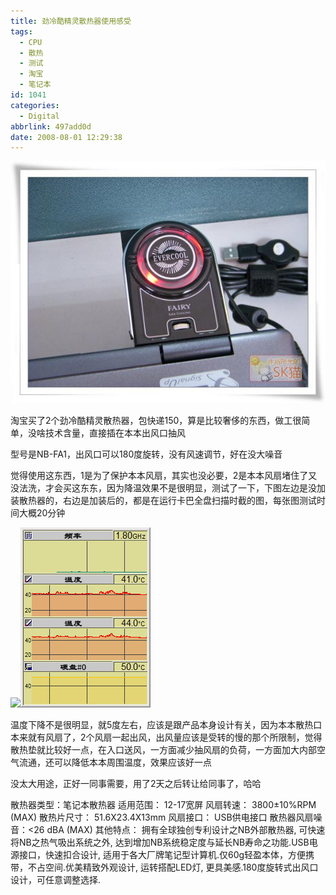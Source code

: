 ```yaml
---
title: 劲冷酷精灵散热器使用感受
tags:
  - CPU
  - 散热
  - 测试
  - 淘宝
  - 笔记本
id: 1041
categories:
  - Digital
abbrlink: 497add0d
date: 2008-08-01 12:29:38
---
```


![](/images/2008/08/01_200808011421120108_6511.jpg)

淘宝买了2个劲冷酷精灵散热器，包快递150，算是比较奢侈的东西，做工很简单，没啥技术含量，直接插在本本出风口抽风

型号是NB-FA1，出风口可以180度旋转，没有风速调节，好在没大噪音

觉得使用这东西，1是为了保护本本风扇，其实也没必要，2是本本风扇堵住了又没法洗，才会买这东东，因为降温效果不是很明显，测试了一下，下图左边是没加装散热器的，右边是加装后的，都是在运行卡巴全盘扫描时截的图，每张图测试时间大概20分钟
<!--more-->
![](/images/2008/08/01_200808011443584147_6512.jpg)![](/images/2008/08/01_200808011444058068_6513.jpg)

温度下降不是很明显，就5度左右，应该是跟产品本身设计有关，因为本本散热口本来就有风扇了，2个风扇一起出风，出风量应该是受转的慢的那个所限制，觉得散热垫就比较好一点，在入口送风，一方面减少抽风扇的负荷，一方面加大内部空气流通，还可以降低本本周围温度，效果应该好一点

没太大用途，正好一同事需要，用了2天之后转让给同事了，哈哈



散热器类型：笔记本散热器
适用范围： 12-17宽屏
风扇转速： 3800&plusmn;10%RPM (MAX)
散热片尺寸： 51.6X23.4X13mm
风扇接口： USB供电接口
散热器风扇噪音：&lt;26 dBA (MAX)
其他特点： 拥有全球独创专利设计之NB外部散热器, 可快速将NB之热气吸出系统之外, 达到增加NB系统稳定度与延长NB寿命之功能.USB电源接口，快速扣合设计, 适用于各大厂牌笔记型计算机.仅60g轻盈本体，方便携带，不占空间.优美精致外观设计, 运转搭配LED灯, 更具美感.180度旋转式出风口设计，可任意调整选择.